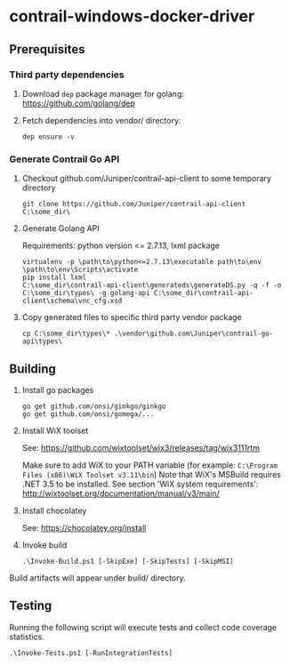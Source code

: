 # contrail-windows-docker-driver

## Prerequisites

### Third party dependencies

1. Download `dep` package manager for golang: https://github.com/golang/dep

1. Fetch dependencies into vendor/ directory:
    ```
    dep ensure -v
    ```

### Generate Contrail Go API

1. Checkout github.com/Juniper/contrail-api-client to some temporary directory

    ```
    git clone https://github.com/Juniper/contrail-api-client C:\some_dir\
    ```

1. Generate Golang API

    Requirements: python version <= 2.7.13, lxml package

    ```
    virtualenv -p \path\to\python<=2.7.13\executable path\to\env
    \path\to\env\Scripts\activate
    pip install lxml
    C:\some_dir\contrail-api-client\generateds\generateDS.py -q -f -o C:\some_dir\types\ -g golang-api C:\some_dir\contrail-api-client\schema\vnc_cfg.xsd
    ```

1. Copy generated files to specific third party vendor package

    ```
    cp C:\some_dir\types\* .\vendor\github.com\Juniper\contrail-go-api\types\
    ```

## Building

1. Install go packages

    ```
    go get github.com/onsi/ginkgo/ginkgo
    go get github.com/onsi/gomega/...
    ```

1. Install WiX toolset

    See: https://github.com/wixtoolset/wix3/releases/tag/wix3111rtm

    Make sure to add WiX to your PATH variable (for example: `C:\Program Files (x86)\WiX Toolset v3.11\bin`)
    Note that WiX's MSBuild requires .NET 3.5 to be installed. See section 'WiX system requirements':
    http://wixtoolset.org/documentation/manual/v3/main/

1. Install chocolatey

    See: https://chocolatey.org/install

1. Invoke build

    ```
    .\Invoke-Build.ps1 [-SkipExe] [-SkipTests] [-SkipMSI]
    ```

Build artifacts will appear under build/ directory.

## Testing

Running the following script will execute tests and collect code coverage statistics.

```
.\Invoke-Tests.ps1 [-RunIntegrationTests]
```
